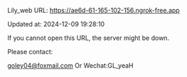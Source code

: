 Lily_web URL: https://ae6d-61-165-102-156.ngrok-free.app

Updated at: 2024-12-09 19:28:10

If you cannot open this URL, the server might be down.

Please contact: 

goley04@foxmail.com Or Wechat:GL_yeaH